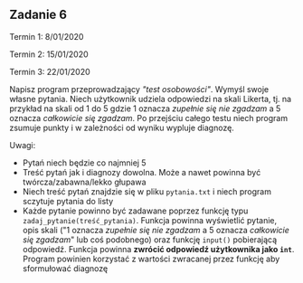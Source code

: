 ## Zadanie 6

Termin 1: 8/01/2020

Termin 2: 15/01/2020

Termin 3: 22/01/2020

Napisz program przeprowadzający _"test osobowości"_. Wymyśl swoje własne pytania. Niech użytkownik udziela odpowiedzi na skali Likerta, tj. na przykład na skali od 1 do 5 gdzie 1 oznacza _zupełnie się nie zgadzam_ a 5 oznacza _całkowicie się zgadzam_. Po przejściu całego testu niech program zsumuje punkty i w zależności od wyniku wypluje diagnozę. 

Uwagi:

- Pytań niech będzie co najmniej 5
- Treść pytań jak i diagnozy dowolna. Może a nawet powinna być twórcza/zabawna/lekko głupawa
- Niech treść pytań znajdzie się w pliku `pytania.txt` i niech program sczytuje pytania do listy
- Każde pytanie powinno być zadawane poprzez funkcję typu `zadaj_pytanie(treść_pytania)`. Funkcja powinna wyświetlić pytanie, opis skali ("1 oznacza _zupełnie się nie zgadzam_ a 5 oznacza _całkowicie się zgadzam_" lub coś podobnego) oraz funkcję `input()` pobierającą odpowiedź. Funkcja powinna **zwrócić odpowiedź użytkownika jako `int`**. Program powinien korzystać z wartości zwracanej przez funkcję aby sformułować diagnozę